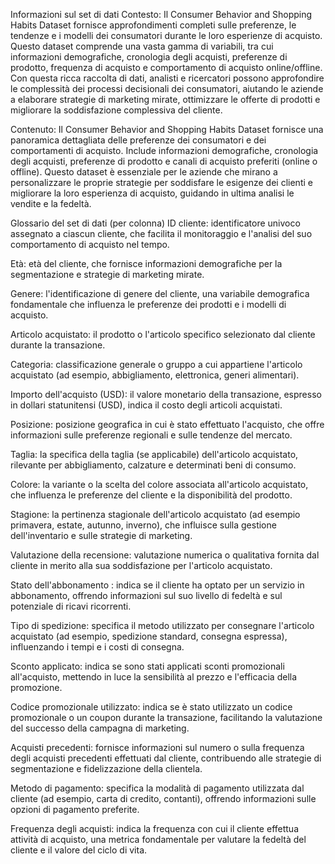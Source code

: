 Informazioni sul set di dati
Contesto:
Il Consumer Behavior and Shopping Habits Dataset fornisce approfondimenti completi sulle preferenze, le tendenze e i modelli dei consumatori durante le loro esperienze di acquisto. Questo dataset comprende una vasta gamma di variabili, tra cui informazioni demografiche, cronologia degli acquisti, preferenze di prodotto, frequenza di acquisto e comportamento di acquisto online/offline. Con questa ricca raccolta di dati, analisti e ricercatori possono approfondire le complessità dei processi decisionali dei consumatori, aiutando le aziende a elaborare strategie di marketing mirate, ottimizzare le offerte di prodotti e migliorare la soddisfazione complessiva del cliente.

Contenuto:
Il Consumer Behavior and Shopping Habits Dataset fornisce una panoramica dettagliata delle preferenze dei consumatori e dei comportamenti di acquisto. Include informazioni demografiche, cronologia degli acquisti, preferenze di prodotto e canali di acquisto preferiti (online o offline). Questo dataset è essenziale per le aziende che mirano a personalizzare le proprie strategie per soddisfare le esigenze dei clienti e migliorare la loro esperienza di acquisto, guidando in ultima analisi le vendite e la fedeltà.

Glossario del set di dati (per colonna)
ID cliente: identificatore univoco assegnato a ciascun cliente, che facilita il monitoraggio e l'analisi del suo comportamento di acquisto nel tempo.

Età: età del cliente, che fornisce informazioni demografiche per la segmentazione e strategie di marketing mirate.

Genere: l'identificazione di genere del cliente, una variabile demografica fondamentale che influenza le preferenze dei prodotti e i modelli di acquisto.

Articolo acquistato: il prodotto o l'articolo specifico selezionato dal cliente durante la transazione.

Categoria: classificazione generale o gruppo a cui appartiene l'articolo acquistato (ad esempio, abbigliamento, elettronica, generi alimentari).

Importo dell'acquisto (USD): il valore monetario della transazione, espresso in dollari statunitensi (USD), indica il costo degli articoli acquistati.

Posizione: posizione geografica in cui è stato effettuato l'acquisto, che offre informazioni sulle preferenze regionali e sulle tendenze del mercato.

Taglia: la specifica della taglia (se applicabile) dell'articolo acquistato, rilevante per abbigliamento, calzature e determinati beni di consumo.

Colore: la variante o la scelta del colore associata all'articolo acquistato, che influenza le preferenze del cliente e la disponibilità del prodotto.

Stagione: la pertinenza stagionale dell'articolo acquistato (ad esempio primavera, estate, autunno, inverno), che influisce sulla gestione dell'inventario e sulle strategie di marketing.

Valutazione della recensione: valutazione numerica o qualitativa fornita dal cliente in merito alla sua soddisfazione per l'articolo acquistato.

Stato dell'abbonamento : indica se il cliente ha optato per un servizio in abbonamento, offrendo informazioni sul suo livello di fedeltà e sul potenziale di ricavi ricorrenti.

Tipo di spedizione: specifica il metodo utilizzato per consegnare l'articolo acquistato (ad esempio, spedizione standard, consegna espressa), influenzando i tempi e i costi di consegna.

Sconto applicato: indica se sono stati applicati sconti promozionali all'acquisto, mettendo in luce la sensibilità al prezzo e l'efficacia della promozione.

Codice promozionale utilizzato: indica se è stato utilizzato un codice promozionale o un coupon durante la transazione, facilitando la valutazione del successo della campagna di marketing.

Acquisti precedenti: fornisce informazioni sul numero o sulla frequenza degli acquisti precedenti effettuati dal cliente, contribuendo alle strategie di segmentazione e fidelizzazione della clientela.

Metodo di pagamento: specifica la modalità di pagamento utilizzata dal cliente (ad esempio, carta di credito, contanti), offrendo informazioni sulle opzioni di pagamento preferite.

Frequenza degli acquisti: indica la frequenza con cui il cliente effettua attività di acquisto, una metrica fondamentale per valutare la fedeltà del cliente e il valore del ciclo di vita.